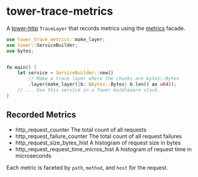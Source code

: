 <!--
 Copyright 2023 Jeremy Wall (Jeremy@marzhilsltudios.com)
 
 Licensed under the Apache License, Version 2.0 (the "License");
 you may not use this file except in compliance with the License.
 You may obtain a copy of the License at
 
     http://www.apache.org/licenses/LICENSE-2.0
 
 Unless required by applicable law or agreed to in writing, software
 distributed under the License is distributed on an "AS IS" BASIS,
 WITHOUT WARRANTIES OR CONDITIONS OF ANY KIND, either express or implied.
 See the License for the specific language governing permissions and
 limitations under the License.
-->
# tower-trace-metrics

A [tower-http](https://crates.io/crates/tower-http) `TraceLayer` that records metrics using the [metrics](https://crates.io/crates/metrics) facade.

```rust
use tower_trace_metrics::make_layer;
use tower::ServiceBuilder;
use bytes;


fn main() {
    let service = ServiceBuilder::new()
        // Make a trace layer where the chunks are bytes::Bytes
        .layer(make_layer(|b: &bytes::Bytes| b.len() as u64));
    // ... Use this service in a Tower middleware stack.
}
```

## Recorded Metrics

* http_request_counter The total count of all requests
* http_request_failure_counter The total count of all request failures
* http_request_size_bytes_hist A histogram of request size in bytes
* http_request_request_time_micros_hist A histogram of request time in microseconds

Each metric is faceted by `path`, `method`, and `host` for the request.